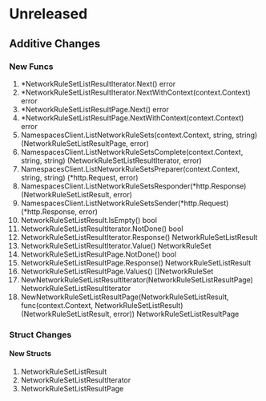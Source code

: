 # Unreleased

## Additive Changes

### New Funcs

1. *NetworkRuleSetListResultIterator.Next() error
1. *NetworkRuleSetListResultIterator.NextWithContext(context.Context) error
1. *NetworkRuleSetListResultPage.Next() error
1. *NetworkRuleSetListResultPage.NextWithContext(context.Context) error
1. NamespacesClient.ListNetworkRuleSets(context.Context, string, string) (NetworkRuleSetListResultPage, error)
1. NamespacesClient.ListNetworkRuleSetsComplete(context.Context, string, string) (NetworkRuleSetListResultIterator, error)
1. NamespacesClient.ListNetworkRuleSetsPreparer(context.Context, string, string) (*http.Request, error)
1. NamespacesClient.ListNetworkRuleSetsResponder(*http.Response) (NetworkRuleSetListResult, error)
1. NamespacesClient.ListNetworkRuleSetsSender(*http.Request) (*http.Response, error)
1. NetworkRuleSetListResult.IsEmpty() bool
1. NetworkRuleSetListResultIterator.NotDone() bool
1. NetworkRuleSetListResultIterator.Response() NetworkRuleSetListResult
1. NetworkRuleSetListResultIterator.Value() NetworkRuleSet
1. NetworkRuleSetListResultPage.NotDone() bool
1. NetworkRuleSetListResultPage.Response() NetworkRuleSetListResult
1. NetworkRuleSetListResultPage.Values() []NetworkRuleSet
1. NewNetworkRuleSetListResultIterator(NetworkRuleSetListResultPage) NetworkRuleSetListResultIterator
1. NewNetworkRuleSetListResultPage(NetworkRuleSetListResult, func(context.Context, NetworkRuleSetListResult) (NetworkRuleSetListResult, error)) NetworkRuleSetListResultPage

### Struct Changes

#### New Structs

1. NetworkRuleSetListResult
1. NetworkRuleSetListResultIterator
1. NetworkRuleSetListResultPage
